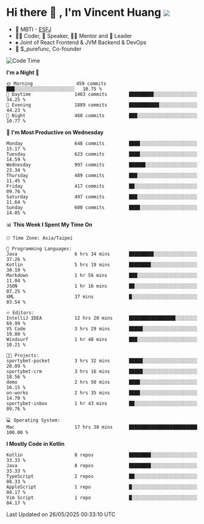 # Hi there 👋 , I'm Vincent Huang ![](https://komarev.com/ghpvc/?username=Jian-Min-Huang)
- 👀 MBTI - [ESFJ](https://www.16personalities.com/esfj-personality)
- 👨‍💻 Coder, 🎤 Speaker, 👨‍🏫 Mentor and 🚀 Leader
- ♠️ Joint of React Frontend & JVM Backend & DevOps
- 💼 $_purefunc, Co-founder

<!--START_SECTION:waka-->
![Code Time](http://img.shields.io/badge/Code%20Time-5%2C323%20hrs%2032%20mins-blue)

**I'm a Night 🦉** 

```text
🌞 Morning                459 commits         ███░░░░░░░░░░░░░░░░░░░░░░   10.75 % 
🌆 Daytime                1463 commits        █████████░░░░░░░░░░░░░░░░   34.25 % 
🌃 Evening                1889 commits        ███████████░░░░░░░░░░░░░░   44.23 % 
🌙 Night                  460 commits         ███░░░░░░░░░░░░░░░░░░░░░░   10.77 % 
```
📅 **I'm Most Productive on Wednesday** 

```text
Monday                   648 commits         ████░░░░░░░░░░░░░░░░░░░░░   15.17 % 
Tuesday                  623 commits         ████░░░░░░░░░░░░░░░░░░░░░   14.59 % 
Wednesday                997 commits         ██████░░░░░░░░░░░░░░░░░░░   23.34 % 
Thursday                 489 commits         ███░░░░░░░░░░░░░░░░░░░░░░   11.45 % 
Friday                   417 commits         ██░░░░░░░░░░░░░░░░░░░░░░░   09.76 % 
Saturday                 497 commits         ███░░░░░░░░░░░░░░░░░░░░░░   11.64 % 
Sunday                   600 commits         ████░░░░░░░░░░░░░░░░░░░░░   14.05 % 
```


📊 **This Week I Spent My Time On** 

```text
🕑︎ Time Zone: Asia/Taipei

💬 Programming Languages: 
Java                     6 hrs 34 mins       █████████░░░░░░░░░░░░░░░░   37.26 % 
Kotlin                   5 hrs 19 mins       ████████░░░░░░░░░░░░░░░░░   30.19 % 
Markdown                 1 hr 56 mins        ███░░░░░░░░░░░░░░░░░░░░░░   11.04 % 
JSON                     1 hr 16 mins        ██░░░░░░░░░░░░░░░░░░░░░░░   07.25 % 
XML                      37 mins             █░░░░░░░░░░░░░░░░░░░░░░░░   03.54 % 

🔥 Editors: 
IntelliJ IDEA            12 hrs 20 mins      █████████████████░░░░░░░░   69.99 % 
VS Code                  3 hrs 29 mins       █████░░░░░░░░░░░░░░░░░░░░   19.80 % 
Windsurf                 1 hr 48 mins        ███░░░░░░░░░░░░░░░░░░░░░░   10.21 % 

🐱‍💻 Projects: 
sportybet-pocket         3 hrs 32 mins       █████░░░░░░░░░░░░░░░░░░░░   20.09 % 
sportybet-crm            3 hrs 16 mins       █████░░░░░░░░░░░░░░░░░░░░   18.56 % 
demo                     2 hrs 50 mins       ████░░░░░░░░░░░░░░░░░░░░░   16.15 % 
on-works                 2 hrs 35 mins       ████░░░░░░░░░░░░░░░░░░░░░   14.70 % 
sportybet-inbox          1 hr 43 mins        ██░░░░░░░░░░░░░░░░░░░░░░░   09.76 % 

💻 Operating System: 
Mac                      17 hrs 38 mins      █████████████████████████   100.00 % 
```

**I Mostly Code in Kotlin** 

```text
Kotlin                   8 repos             ████████░░░░░░░░░░░░░░░░░   33.33 % 
Java                     8 repos             ████████░░░░░░░░░░░░░░░░░   33.33 % 
TypeScript               2 repos             ██░░░░░░░░░░░░░░░░░░░░░░░   08.33 % 
AppleScript              1 repo              █░░░░░░░░░░░░░░░░░░░░░░░░   04.17 % 
Vim Script               1 repo              █░░░░░░░░░░░░░░░░░░░░░░░░   04.17 % 
```




 Last Updated on 26/05/2025 00:33:10 UTC
<!--END_SECTION:waka-->
